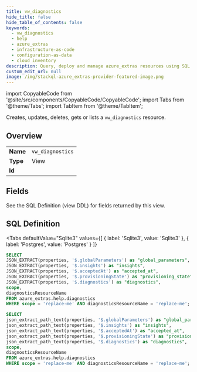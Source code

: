 ```yaml
--- 
title: vw_diagnostics
hide_title: false
hide_table_of_contents: false
keywords:
  - vw_diagnostics
  - help
  - azure_extras
  - infrastructure-as-code
  - configuration-as-data
  - cloud inventory
description: Query, deploy and manage azure_extras resources using SQL
custom_edit_url: null
image: /img/stackql-azure_extras-provider-featured-image.png
---
```


import CopyableCode from '@site/src/components/CopyableCode/CopyableCode';
import Tabs from '@theme/Tabs';
import TabItem from '@theme/TabItem';

Creates, updates, deletes, gets or lists a <code>vw_diagnostics</code> resource.

## Overview
<table><tbody>
<tr><td><b>Name</b></td><td><code>vw_diagnostics</code></td></tr>
<tr><td><b>Type</b></td><td>View</td></tr>
<tr><td><b>Id</b></td><td><CopyableCode code="azure_extras.help.vw_diagnostics" /></td></tr>
</tbody></table>

## Fields

See the SQL Definition (view DDL) for fields returned by this view.

## SQL Definition

<Tabs
defaultValue="Sqlite3"
values={[
{ label: 'Sqlite3', value: 'Sqlite3' },
{ label: 'Postgres', value: 'Postgres' }
]}
>
<TabItem value="Sqlite3">

```sql
SELECT
JSON_EXTRACT(properties, '$.globalParameters') as "global_parameters",
JSON_EXTRACT(properties, '$.insights') as "insights",
JSON_EXTRACT(properties, '$.acceptedAt') as "accepted_at",
JSON_EXTRACT(properties, '$.provisioningState') as "provisioning_state",
JSON_EXTRACT(properties, '$.diagnostics') as "diagnostics",
scope,
diagnosticsResourceName
FROM azure_extras.help.diagnostics
WHERE scope = 'replace-me' AND diagnosticsResourceName = 'replace-me';
```

</TabItem>
<TabItem value="Postgres">

```sql
SELECT
json_extract_path_text(properties, '$.globalParameters') as "global_parameters",
json_extract_path_text(properties, '$.insights') as "insights",
json_extract_path_text(properties, '$.acceptedAt') as "accepted_at",
json_extract_path_text(properties, '$.provisioningState') as "provisioning_state",
json_extract_path_text(properties, '$.diagnostics') as "diagnostics",
scope,
diagnosticsResourceName
FROM azure_extras.help.diagnostics
WHERE scope = 'replace-me' AND diagnosticsResourceName = 'replace-me';
```

</TabItem>
</Tabs>
